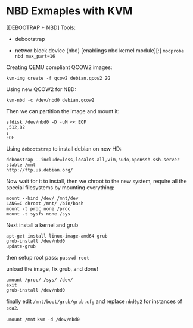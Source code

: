 # NBD Exmaples with KVM



[DEBOOTRAP + NBD]
Tools:

  * debootstrap

  * networ block device (nbd)
    [enablings nbd kernel module][:] `modprobe nbd max_part=16`




Creating QEMU compliant QCOW2 images: 
  
  `kvm-img create -f qcow2 debian.qcow2 2G`

Using new QCOW2 for NBD: 

  `kvm-nbd -c /dev/nbd0 debian.qcow2`


Then we can partition the image and mount it:

````
sfdisk /dev/nbd0 -D -uM << EOF
,512,82
;
EOF
````


Using `debootstrap` to install debian on new HD:

````
deboostrap --include=less,locales-all,vim,sudo,openssh-ssh-server stable /mnt
http://ftp.us.debian.org/
````



Now wait for it to install, then we chroot to the new system, require all the special filesystems by mounting everything:

````
mount --bind /dev/ /mnt/dev
LANG=C chroot /mnt/ /bin/bash
mount -t proc none /proc
mount -t sysfs none /sys
````


Next install a kernel and grub 

````
apt-get install linux-image-amd64 grub
grub-install /dev/nbd0
update-grub
````

then setup root pass: `passwd root`


unload the image, fix grub, and done!

````
umount /proc/ /sys/ /dev/
exit
grub-install /dev/nbd0
```` 


finally edit `/mnt/boot/grub/grub.cfg` and replace `nbd0p2` for instances of `sda2`.


`umount /mnt`
`kvm -d /dev/nbd0`
